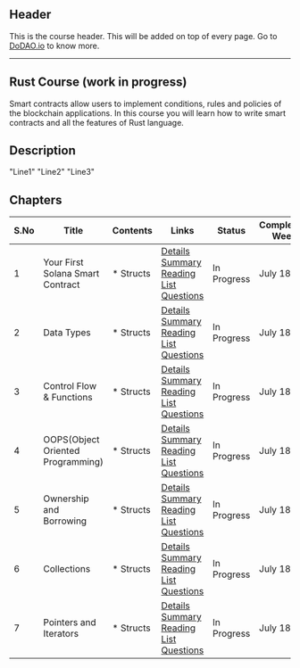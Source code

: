 ## Header
This is the course header. This will be added on top of every page. Go to [DoDAO.io](https://www.dodao.io) to know more.

 ---

 ## Rust Course (work in progress)
 Smart contracts allow users to implement conditions, rules and policies of the blockchain applications. 
In this course you will learn how to write smart contracts and all the features of Rust language.

 
 ## Description
 "Line1" 
"Line2" 
"Line3"

 
 ## Chapters
 
 | S.No        | Title       | Contents   | Links      | Status      | Completion Week |
 | ----------- | ----------- |----------- |----------- | ----------- | ----------- |
 | 1      | Your First Solana Smart Contract | * Structs| [Details](generated/topics/first-smart-contract.md) <br/> [Summary](generated/summaries/data_types.md) <br/> [Reading List](generated/readings/data_types.md) <br/> [Questions](generated/questions/data_types.md) | In Progress | July 18 |
 | 2      | Data Types | * Structs| [Details](generated/topics/first-smart-contract.md) <br/> [Summary](generated/summaries/data_types.md) <br/> [Reading List](generated/readings/data_types.md) <br/> [Questions](generated/questions/data_types.md) | In Progress | July 18 |
 | 3      | Control Flow & Functions | * Structs| [Details](generated/topics/control-flow-functions.md) <br/> [Summary](generated/summaries/control_flow.md) <br/> [Reading List](generated/readings/control_flow.md) <br/> [Questions](generated/questions/control_flow.md) | In Progress | July 18 |
 | 4      | OOPS(Object Oriented Programming) | * Structs| [Details](generated/topics/oops.md) <br/> [Summary](generated/summaries/data_types.md) <br/> [Reading List](generated/readings/data_types.md) <br/> [Questions](generated/questions/data_types.md) | In Progress | July 18 |
 | 5      | Ownership and Borrowing | * Structs| [Details](generated/topics/owner-borrow.md) <br/> [Summary](generated/summaries/owner_borrow.md) <br/> [Reading List](generated/readings/owner_borrow.md) <br/> [Questions](generated/questions/owner_borrow.md) | In Progress | July 18 |
 | 6      | Collections | * Structs| [Details](generated/topics/collections.md) <br/> [Summary](generated/summaries/data_types.md) <br/> [Reading List](generated/readings/data_types.md) <br/> [Questions](generated/questions/data_types.md) | In Progress | July 18 |
 | 7      | Pointers and Iterators | * Structs| [Details](generated/topics/point-iter.md) <br/> [Summary](generated/summaries/data_types.md) <br/> [Reading List](generated/readings/data_types.md) <br/> [Questions](generated/questions/data_types.md) | In Progress | July 18 | 
